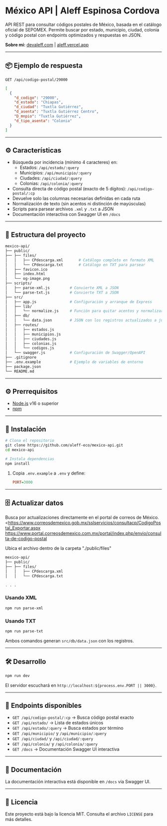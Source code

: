 # México API | Aleff Espinosa Cordova

API REST para consultar códigos postales de México, basada en el catálogo oficial de SEPOMEX. Permite buscar por estado, municipio, ciudad, colonia y código postal con endpoints optimizados y respuestas en JSON.

**Sobre mí:** [devaleff.com](https://devaleff.com) | [aleff.vercel.app](https://aleff.vercel.app)

---

## 📦 Ejemplo de respuesta

```http
GET /api/codigo-postal/29000
```

```json
[
  {
    "d_codigo": "29000",
    "d_estado": "Chiapas",
    "d_ciudad": "Tuxtla Gutiérrez",
    "d_asenta": "Tuxtla Gutiérrez Centro",
    "D_mnpio": "Tuxtla Gutiérrez",
    "d_tipo_asenta": "Colonia"
  }
]
```

---

## ⚙️ Características

- Búsqueda por incidencia (mínimo 4 caracteres) en:
  - Estados: `/api/estado/:query`
  - Municipios: `/api/municipio/:query`
  - Ciudades: `/api/ciudad/:query`
  - Colonias: `/api/colonia/:query`
- Consulta directa de código postal (exacto de 5 dígitos): `/api/codigo-postal/:cp`
- Devuelve solo las columnas necesarias definidas en cada ruta
- Normalización de texto (sin acentos ni distinción de mayúsculas)
- Scripts para parsear archivos `.xml` y `.txt` a JSON
- Documentación interactiva con Swagger UI en `/docs`

---

## 📁 Estructura del proyecto

```bash
mexico-api/
├── public/
├── ├── files/
│   │   ├── CPdescarga.xml       # Catálogo completo en formato XML
│   │   └── CPdescarga.txt       # Catálogo en TXT para parsear
│   ├── favicon.ico
│   ├── index.html
│   └── og-image.png 
├── scripts/
│   ├── parse-xml.js         # Convierte XML a JSON
│   └── parse-txt.js         # Convierte TXT a JSON
├── src/
│   ├── app.js               # Configuración y arranque de Express
│   ├── lib/
│   │   └── normalize.js     # Función para quitar acentos y normalizar
│   ├── db/
│   │   └── data.json        # JSON con los registros actualizados a julio 2025
│   ├── routes/
│   │   ├── estados.js
│   │   ├── municipios.js
│   │   ├── ciudades.js
│   │   ├── colonias.js
│   │   └── codigos.js
│   └── swagger.js           # Configuración de Swagger/OpenAPI
├── .gitignore
├── .env.example             # Ejemplo de variables de entorno
├── package.json
└── README.md
```

---

## ⚙️ Prerrequisitos

- [Node.js](https://nodejs.org/) v16 o superior
- [npm](https://npmjs.com)

---

## 🚀 Instalación

```bash
# Clona el repositorio
git clone https://github.com/aleff-eco/mexico-api.git
cd mexico-api

# Instala dependencias
npm install
```

1. Copia `.env.example` a `.env` y define:
   ```ini
   PORT=3000
   ```

---

## 🗄️ Actualizar datos

Busca por actualizaciones directamente en el portal de correos de México.
<https://www.correosdemexico.gob.mx/sslservicios/consultacp/CodigoPostal_Exportar.aspx
<https://www.portal.correosdemexico.com.mx/portal/index.php/envio/consulta-de-codigo-postal>

Ubica el archivo dentro de la carpeta "./public/files"

```bash
mexico-api/
├── public/
├── ├── files/
│   │   ├── CPdescarga.xml
│   │   └── CPdescarga.txt

. . . 

```

### Usando XML
```bash
npm run parse-xml
```

### Usando TXT
```bash
npm run parse-txt
```

Ambos comandos generan `src/db/data.json` con los registros.

---

## 🛠️ Desarrollo

```bash
npm run dev
```

El servidor escuchará en `http://localhost:${process.env.PORT || 3000}`.

---

## 📡 Endpoints disponibles

- `GET /api/codigo-postal/:cp` → Busca código postal exacto
- `GET /api/estado/` → Lista de estados únicos
- `GET /api/estado/:query` → Busca estados por término
- `GET /api/municipio/` y `/api/municipio/:query`
- `GET /api/ciudad/` y `/api/ciudad/:query`
- `GET /api/colonia/` y `/api/colonia/:query`
- `GET /docs` → Documentación Swagger UI interactiva

---

## 📖 Documentación

La documentación interactiva está disponible en `/docs` via Swagger UI.

---

## 📜 Licencia

Este proyecto está bajo la licencia MIT. Consulta el archivo `LICENSE` para más detalles.
